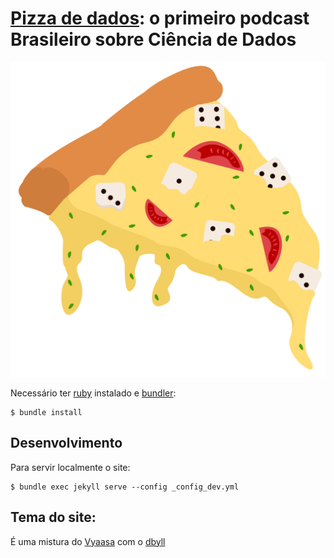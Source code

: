 # [Pizza de dados](http://podcast.datascience.pizza/): o primeiro podcast Brasileiro sobre Ciência de Dados

![logo](assets/media/signo.png)

Necessário ter [ruby](https://www.ruby-lang.org/en/) instalado e [bundler](http://bundler.io/):

```console
$ bundle install
```

## Desenvolvimento

Para servir localmente o site:
```console
$ bundle exec jekyll serve --config _config_dev.yml
```

## Tema do site:
É uma mistura do [Vyaasa](http://webjeda.com/vyaasa) com o [dbyll](http://dbtek.github.io/dbyll/)
